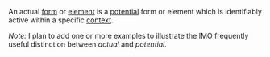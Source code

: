 An actual [form](https://github.com/gcassel/Modular-Organization-Terminology/blob/master/terms/form.md) or [element](https://github.com/gcassel/Modular-Organization-Terminology/blob/master/terms/element.md) is a [potential](https://github.com/gcassel/Modular-Organization-Terminology/blob/master/terms/potential.md) form or element which is identifiably active within a specific [context](https://github.com/gcassel/Modular-Organization-Terminology/blob/master/terms/context.md).

*Note:*  I plan to add one or more examples to illustrate the IMO frequently useful distinction between *actual* and *potential*.
